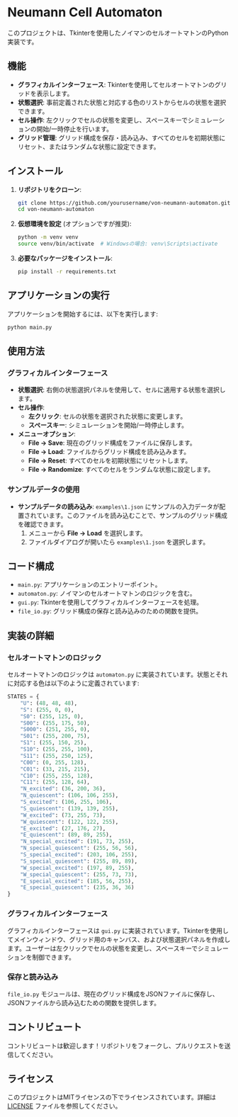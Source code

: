 # Neumann Cell Automaton

このプロジェクトは、Tkinterを使用したノイマンのセルオートマトンのPython実装です。

## 機能

- **グラフィカルインターフェース**: Tkinterを使用してセルオートマトンのグリッドを表示します。
- **状態選択**: 事前定義された状態と対応する色のリストからセルの状態を選択できます。
- **セル操作**: 左クリックでセルの状態を変更し、スペースキーでシミュレーションの開始/一時停止を行います。
- **グリッド管理**: グリッド構成を保存・読み込み、すべてのセルを初期状態にリセット、またはランダムな状態に設定できます。

## インストール

1. **リポジトリをクローン**:
   ```bash
   git clone https://github.com/yourusername/von-neumann-automaton.git
   cd von-neumann-automaton
   ```

2. **仮想環境を設定** (オプションですが推奨):
   ```bash
   python -m venv venv
   source venv/bin/activate  # Windowsの場合: venv\Scripts\activate
   ```

3. **必要なパッケージをインストール**:
   ```bash
   pip install -r requirements.txt
   ```

## アプリケーションの実行

アプリケーションを開始するには、以下を実行します:
```bash
python main.py
```

## 使用方法

### グラフィカルインターフェース

- **状態選択**: 右側の状態選択パネルを使用して、セルに適用する状態を選択します。
- **セル操作**:
  - **左クリック**: セルの状態を選択された状態に変更します。
  - **スペースキー**: シミュレーションを開始/一時停止します。
- **メニューオプション**:
  - **File -> Save**: 現在のグリッド構成をファイルに保存します。
  - **File -> Load**: ファイルからグリッド構成を読み込みます。
  - **File -> Reset**: すべてのセルを初期状態にリセットします。
  - **File -> Randomize**: すべてのセルをランダムな状態に設定します。

### サンプルデータの使用

- **サンプルデータの読み込み**:
  `examples\1.json` にサンプルの入力データが配置されています。このファイルを読み込むことで、サンプルのグリッド構成を確認できます。
  1. メニューから **File -> Load** を選択します。
  2. ファイルダイアログが開いたら `examples\1.json` を選択します。

## コード構成

- `main.py`: アプリケーションのエントリーポイント。
- `automaton.py`: ノイマンのセルオートマトンのロジックを含む。
- `gui.py`: Tkinterを使用してグラフィカルインターフェースを処理。
- `file_io.py`: グリッド構成の保存と読み込みのための関数を提供。

## 実装の詳細

### セルオートマトンのロジック

セルオートマトンのロジックは `automaton.py` に実装されています。状態とそれに対応する色は以下のように定義されています:

```python
STATES = {
    "U": (48, 48, 48),
    "S": (255, 0, 0),
    "S0": (255, 125, 0),
    "S00": (255, 175, 50),
    "S000": (251, 255, 0),
    "S01": (255, 200, 75),
    "S1": (255, 150, 25),
    "S10": (255, 255, 100),
    "S11": (255, 250, 125),
    "C00": (0, 255, 128),
    "C01": (33, 215, 215),
    "C10": (255, 255, 128),
    "C11": (255, 128, 64),
    "N_excited": (36, 200, 36),
    "N_quiescent": (106, 106, 255),
    "S_excited": (106, 255, 106),
    "S_quiescent": (139, 139, 255),
    "W_excited": (73, 255, 73),
    "W_quiescent": (122, 122, 255),
    "E_excited": (27, 176, 27),
    "E_quiescent": (89, 89, 255),
    "N_special_excited": (191, 73, 255),
    "N_special_quiescent": (255, 56, 56),
    "S_special_excited": (203, 106, 255),
    "S_special_quiescent": (255, 89, 89),
    "W_special_excited": (197, 89, 255),
    "W_special_quiescent": (255, 73, 73),
    "E_special_excited": (185, 56, 255),
    "E_special_quiescent": (235, 36, 36)
}
```

### グラフィカルインターフェース

グラフィカルインターフェースは `gui.py` に実装されています。Tkinterを使用してメインウィンドウ、グリッド用のキャンバス、および状態選択パネルを作成します。ユーザーは左クリックでセルの状態を変更し、スペースキーでシミュレーションを制御できます。

### 保存と読み込み

`file_io.py` モジュールは、現在のグリッド構成をJSONファイルに保存し、JSONファイルから読み込むための関数を提供します。

## コントリビュート

コントリビュートは歓迎します！リポジトリをフォークし、プルリクエストを送信してください。

## ライセンス

このプロジェクトはMITライセンスの下でライセンスされています。詳細は [LICENSE](LICENSE) ファイルを参照してください。
